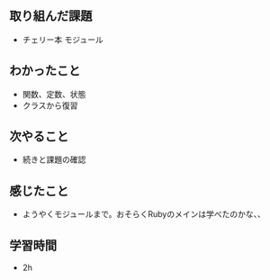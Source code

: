 ## 取り組んだ課題
- チェリー本 モジュール

## わかったこと
- 関数、定数、状態
- クラスから復習

## 次やること
- 続きと課題の確認

## 感じたこと
- ようやくモジュールまで。おそらくRubyのメインは学べたのかな、、

## 学習時間
- 2h
